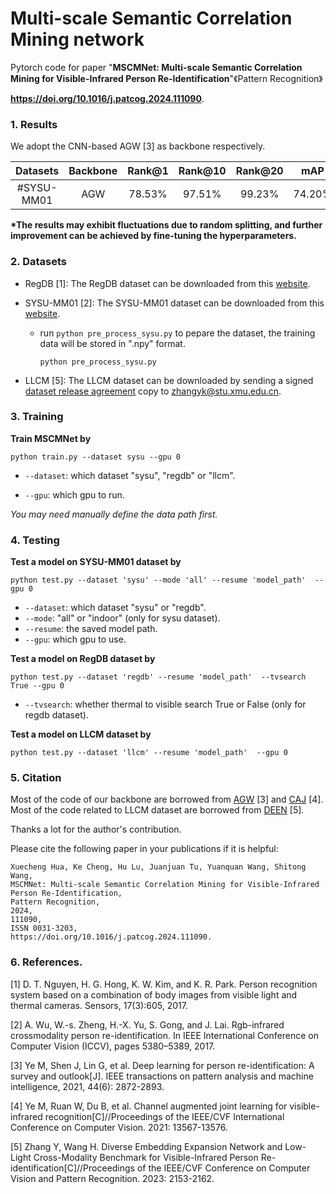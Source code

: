 # Multi-scale Semantic Correlation Mining network
Pytorch code for paper "**MSCMNet: Multi-scale Semantic Correlation Mining for Visible-Infrared Person Re-Identification**"《Pattern Recognition》

**https://doi.org/10.1016/j.patcog.2024.111090**.

### 1. Results
We adopt the CNN-based AGW [3] as backbone respectively.

|   Datasets   | Backbone | Rank@1  | Rank@10| Rank@20  | mAP     |  mINP |  Model |  - |
|:-------:|:---:|:-------:|:-------:|:-------:|:-------:|:-------:|:-------:|:-------:|
|#SYSU-MM01  | AGW      |  78.53% |  97.51% | 99.23% | 74.20% | 61.29% |[GoogleDrive](https://drive.google.com/file/d/1OAEmkAypXOnenN6N7y9EyO0V6Yj9olbW/view?usp=drive_link)|[Baidu Netdisk](https://pan.baidu.com/s/1frF-t4RESeFgT8j3BFnpzg?)|

**\*The results may exhibit fluctuations due to random splitting, and further improvement can be achieved by fine-tuning the hyperparameters.**

### 2. Datasets

- RegDB [1]: The RegDB dataset can be downloaded from this [website](http://dm.dongguk.edu/link.html).

- SYSU-MM01 [2]: The SYSU-MM01 dataset can be downloaded from this [website](http://isee.sysu.edu.cn/project/RGBIRReID.htm).

  - run `python pre_process_sysu.py` to pepare the dataset, the training data will be stored in ".npy" format.

    ```
    python pre_process_sysu.py
    ```

- LLCM [5]: The LLCM dataset can be downloaded by sending a signed [dataset release agreement](https://github.com/ZYK100/LLCM/blob/main/Agreement/LLCM%20DATASET%20RELEASE%20AGREEMENT.pdf) copy to zhangyk@stu.xmu.edu.cn. 


### 3. Training


**Train MSCMNet by**

```
python train.py --dataset sysu --gpu 0
```
- `--dataset`: which dataset "sysu", "regdb" or "llcm".

- `--gpu`: which gpu to run.

*You may need manually define the data path first.*



### 4. Testing

**Test a model on SYSU-MM01 dataset by**

```
python test.py --dataset 'sysu' --mode 'all' --resume 'model_path'  --gpu 0
```
  - `--dataset`: which dataset "sysu" or "regdb".
  - `--mode`: "all" or "indoor"  (only for sysu dataset).
  - `--resume`: the saved model path.
  - `--gpu`: which gpu to use.



**Test a model on RegDB dataset by**

```
python test.py --dataset 'regdb' --resume 'model_path'  --tvsearch True --gpu 0
```

  - `--tvsearch`:  whether thermal to visible search  True or False (only for regdb dataset).


**Test a model on LLCM dataset by**

```
python test.py --dataset 'llcm' --resume 'model_path'  --gpu 0
```




### 5. Citation

Most of the code of our backbone are borrowed from [AGW](https://github.com/mangye16/Cross-Modal-Re-ID-baseline) [3] and [CAJ](https://github.com/mangye16/Cross-Modal-Re-ID-baseline) [4]. Most of the code related to LLCM dataset are borrowed from [DEEN](https://github.com/mangye16/Cross-Modal-Re-ID-baseline) [5]. 

Thanks a lot for the author's contribution.

Please cite the following paper in your publications if it is helpful:

```
Xuecheng Hua, Ke Cheng, Hu Lu, Juanjuan Tu, Yuanquan Wang, Shitong Wang,
MSCMNet: Multi-scale Semantic Correlation Mining for Visible-Infrared Person Re-Identification,
Pattern Recognition,
2024,
111090,
ISSN 0031-3203,
https://doi.org/10.1016/j.patcog.2024.111090.
```

###  6. References.

[1] D. T. Nguyen, H. G. Hong, K. W. Kim, and K. R. Park. Person recognition system based on a combination of body images from visible light and thermal cameras. Sensors, 17(3):605, 2017.

[2] A. Wu, W.-s. Zheng, H.-X. Yu, S. Gong, and J. Lai. Rgb-infrared crossmodality person re-identification. In IEEE International Conference on Computer Vision (ICCV), pages 5380–5389, 2017.

[3] Ye M, Shen J, Lin G, et al. Deep learning for person re-identification: A survey and outlook[J]. IEEE transactions on pattern analysis and machine intelligence, 2021, 44(6): 2872-2893.

[4] Ye M, Ruan W, Du B, et al. Channel augmented joint learning for visible-infrared recognition[C]//Proceedings of the IEEE/CVF International Conference on Computer Vision. 2021: 13567-13576.

[5] Zhang Y, Wang H. Diverse Embedding Expansion Network and Low-Light Cross-Modality Benchmark for Visible-Infrared Person Re-identification[C]//Proceedings of the IEEE/CVF Conference on Computer Vision and Pattern Recognition. 2023: 2153-2162.
